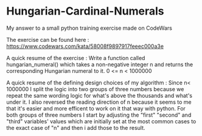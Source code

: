 # Hungarian-Cardinal-Numerals
My answer to a small python training exercise made on CodeWars

The exercise can be found here : https://www.codewars.com/kata/58008f9897917feeec000a3e

A quick resume of the exercise : Write a function called hungarian_numeral() which takes a non-negative integer n and returns the corresponding Hungarian numeral to it. 0 <= n < 1000000

A quick resume of the defining design choices of my algorithm : Since n< 1000000 I split the logic into two groups of three numbers because we repeat the same wording logic for what's above the thousands and what's under it.
I also reversed the reading direction of n because it seems to me that it's easier and more efficent to work on it that way with python.
For both groups of three numbers I start by adjusting the "first" "second" and "third" variables' values which are initially set at the most common cases to the exact case of "n" and then i add those to the result.
